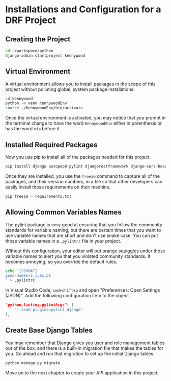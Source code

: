 # Installations and Configuration for a DRF Project

## Creating the Project

```sh
cd ~/workspace/python
django-admin startproject kennywood
```

## Virtual Environment

A virtual environment allows you to install packages in the scope of this project without polluting global, system package installations.

```sh
cd kennywood
python -m venv KennywoodEnv
source ./KennywoodEnv/bin/activate
```

Once the virtual environment is activated, you may notice that you prompt in the terminal change to have the word `KennywoodEnv` either in parenthesis or has the word `via` before it.

## Installed Required Packages

Now you use pip to install all of the packages needed for this project.

```sh
pip install django autopep8 pylint djangorestframework django-cors-headers pylint-django
```

Once they are installed, you use the `freeze` command to capture all of the packages, and their version numbers, in a file so that other developers can easily install those requirements on their machine.

```sh
pip freeze > requirements.txt
```

## Allowing Common Variables Names

The pylint package is very good at ensuring that you follow the community standards for variable naming, but there are certain times that you want to use variable names that are short and don't use snake case. You can put those variable names in a `.pylintrc` file in your project.

Without this configuration, your editor will put orange squiggles under those variable names to alert you that you violated community standards. It becomes annoying, so you override the default rules.

```sh
echo '[FORMAT]
good-names=i,j,ex,pk
' > .pylintrc
```

In Visual Studio Code, `cmd+shift+p` and open "Preferences: Open Settings (JSON)". Add the following configuration item to the object.

```json
"python.linting.pylintArgs": [
    "--load-plugins=pylint_django"
],
```

## Create Base Django Tables

You may remember that Django gives you user and role management tables out of the box, and there is a built-in migration file that makes the tables for you. Go ahead and run that migration to set up the initial Django tables.

```sh
python manage.py migrate
```

Move on to the next chapter to create your API application in this project.